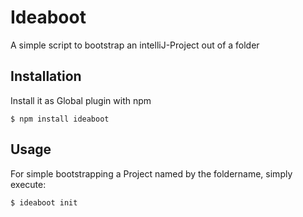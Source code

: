 # Ideaboot

A simple script to bootstrap an intelliJ-Project out of a folder

## Installation

Install it as Global plugin with npm

```
$ npm install ideaboot
```

## Usage

For simple bootstrapping a Project named by the foldername, simply execute:

```
$ ideaboot init
```